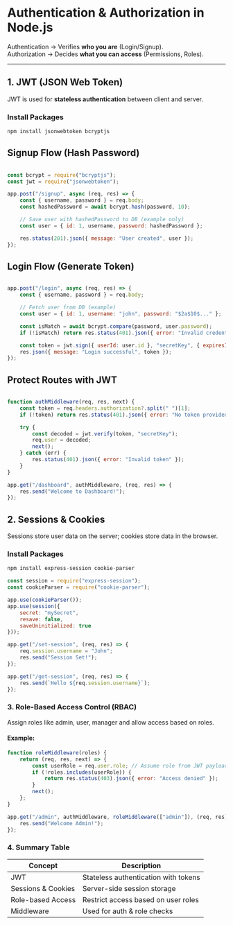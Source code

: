 # Authentication & Authorization in Node.js

Authentication → Verifies **who you are** (Login/Signup).  
Authorization → Decides **what you can access** (Permissions, Roles).

---

## 1. JWT (JSON Web Token)

JWT is used for **stateless authentication** between client and server.

### Install Packages
```bash
npm install jsonwebtoken bcryptjs
```

## Signup Flow (Hash Password)

```js

const bcrypt = require("bcryptjs");
const jwt = require("jsonwebtoken");

app.post("/signup", async (req, res) => {
    const { username, password } = req.body;
    const hashedPassword = await bcrypt.hash(password, 10);

    // Save user with hashedPassword to DB (example only)
    const user = { id: 1, username, password: hashedPassword };

    res.status(201).json({ message: "User created", user });
});

```

## Login Flow (Generate Token)

```js

app.post("/login", async (req, res) => {
    const { username, password } = req.body;

    // Fetch user from DB (example)
    const user = { id: 1, username: "john", password: "$2a$10$..." };

    const isMatch = await bcrypt.compare(password, user.password);
    if (!isMatch) return res.status(401).json({ error: "Invalid credentials" });

    const token = jwt.sign({ userId: user.id }, "secretKey", { expiresIn: "1h" });
    res.json({ message: "Login successful", token });
});

```

## Protect Routes with JWT

```js

function authMiddleware(req, res, next) {
    const token = req.headers.authorization?.split(" ")[1];
    if (!token) return res.status(401).json({ error: "No token provided" });

    try {
        const decoded = jwt.verify(token, "secretKey");
        req.user = decoded;
        next();
    } catch (err) {
        res.status(401).json({ error: "Invalid token" });
    }
}

app.get("/dashboard", authMiddleware, (req, res) => {
    res.send("Welcome to Dashboard!");
});

```

## 2. Sessions & Cookies

Sessions store user data on the server; cookies store data in the browser.

### Install Packages

```js
npm install express-session cookie-parser

```

```js
const session = require("express-session");
const cookieParser = require("cookie-parser");

app.use(cookieParser());
app.use(session({
    secret: "mySecret",
    resave: false,
    saveUninitialized: true
}));

app.get("/set-session", (req, res) => {
    req.session.username = "John";
    res.send("Session Set!");
});

app.get("/get-session", (req, res) => {
    res.send(`Hello ${req.session.username}`);
});
```

### 3. Role-Based Access Control (RBAC)

Assign roles like admin, user, manager and allow access based on roles.

#### Example:

```js
function roleMiddleware(roles) {
    return (req, res, next) => {
        const userRole = req.user.role; // Assume role from JWT payload
        if (!roles.includes(userRole)) {
            return res.status(403).json({ error: "Access denied" });
        }
        next();
    };
}

app.get("/admin", authMiddleware, roleMiddleware(["admin"]), (req, res) => {
    res.send("Welcome Admin!");
});
```

### 4. Summary Table

| Concept            | Description                              |
|--------------------|------------------------------------------|
| JWT                | Stateless authentication with tokens     |
| Sessions & Cookies | Server-side session storage               |
| Role-based Access   | Restrict access based on user roles       |
| Middleware          | Used for auth & role checks               |

